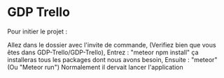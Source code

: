 # GDP Trello

Pour initier le projet :

Allez dans le dossier avec l'invite de commande, (Verifiez bien que vous êtes dans GDP-Trello/GDP-Trello),
Entrez : "meteor npm install"
ça installeras tous les packages dont nous avons besoin,
Ensuite : "meteor" (Ou "Meteor run")
Normalement il dervait lancer l'application